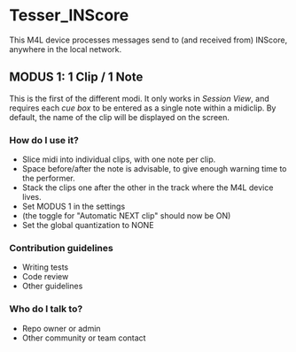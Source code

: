 # Tesser_INScore #

This M4L device processes messages send to (and received from) INScore, anywhere in the local network.


## MODUS 1: 1 Clip / 1 Note ###

This is the first of the different modi. It only works in *Session View*, 
and requires each *cue box* to be entered as a single note within a midiclip.
By default, the name of the clip will be displayed on the screen. 



### How do I use it?  ###

* Slice midi into individual clips, with one note per clip.
* Space before/after the note is advisable, to give enough warning time to the performer.
* Stack the clips one after the other in the track where the M4L device lives.
* Set MODUS 1 in the settings
* (the toggle for "Automatic NEXT clip" should now be ON)
* Set the global quantization to NONE

### Contribution guidelines ###

* Writing tests
* Code review
* Other guidelines

### Who do I talk to? ###

* Repo owner or admin
* Other community or team contact